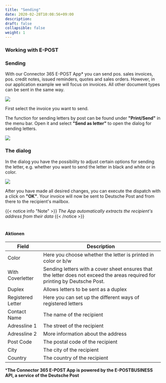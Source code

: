 ```yaml
---
title: "Sending"
date: 2020-02-28T10:08:56+09:00
description: 
draft: false
collapsible: false
weight: 1
---
```

### Working with E-POST

### Sending

With our Connector 365 E-POST App* you can send pos. sales invoices, pos. credit notes, issued reminders, quotes and sales orders. However, in our application example we will focus on invoices. All other document types can be sent in the same way.

![](images/apps/epostrechnung.PNG)

First select the invoice you want to send.

The function for sending letters by post can be found under **"Print/Send"** in the menu bar. Open it and select **"Send as letter"** to open the dialog for sending letters.

![](images/apps/epostprintsenden.PNG)

### The dialog

In the dialog you have the possibility to adjust certain options for sending the letter, e.g. whether you want to send the letter in black and white or in color.

![](images/apps/epostdialogen.PNG)

After you have made all desired changes, you can execute the dispatch with a click on **"OK"**. Your invoice will now be sent to Deutsche Post and from there to the recipient's mailbox.

{{< notice info "Note" >}}
 _The App automatically extracts the recipient's address from their data_
{{< /notice >}}
#

#### Aktionen

| Field             | Description                                                                                                                    |
|-------------------|--------------------------------------------------------------------------------------------------------------------------------|
| Color             | Here you choose whether the letter is printed in color or b/w                                                                  |
| With Coverletter  | Sending letters with a cover sheet ensures that the letter does not exceed the areas required for printing by Deutsche Post.   |
| Duplex            | Allows letters to be sent as a duplex                                                                                          |
| Registered Letter | Here you can set up the different ways of registered letters                                                                   |
| Contact Name      | The name of the recipient                                                                                                      |
| Adressline 1      | The street of the recipient                                                                                                    |
| Adressline 2      | More information about the address                                                                                             |
| Post Code         | The postal code of the recipient                                                                                               |
| City              | The city of the recipient                                                                                                      |
| Country           | The country of the recipient                                                                                                   |



***The Connector 365 E-POST App is powered by the E-POSTBUSINESS API, a service of the Deutsche Post**